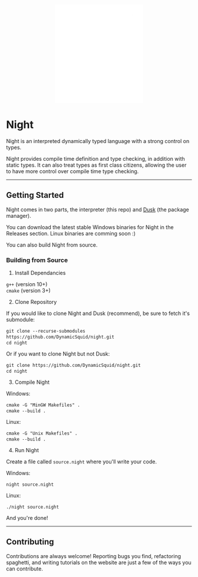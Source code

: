 <p align="center">
  <img src="https://github.com/DynamicSquid/night/blob/master/docs/media/night-logo-black.png"/>
</p>

# Night

Night is an interpreted dynamically typed language with a strong control on types.

Night provides compile time definition and type checking, in addition with static types. It can also treat types as first class citizens, allowing the user to have more control over compile time type checking.

---

## Getting Started

Night comes in two parts, the interpreter (this repo) and [Dusk](https://github.com/firefish111/dusk) (the package manager).

You can download the latest stable Windows binaries for Night in the Releases section. Linux binaries are comming soon :)

You can also build Night from source.

### Building from Source

1. Install Dependancies

`g++` (version 10+)<br>
`cmake` (version 3+)

2. Clone Repository

If you would like to clone Night and Dusk (recommend), be sure to fetch it's submodule:

```
git clone --recurse-submodules https://github.com/DynamicSquid/night.git
cd night
```

Or if you want to clone Night but not Dusk:

```
git clone https://github.com/DynamicSquid/night.git
cd night
```

3. Compile Night

Windows:

```
cmake -G "MinGW Makefiles" .
cmake --build .
```

Linux:

```
cmake -G "Unix Makefiles" .
cmake --build .
```

4. Run Night

Create a file called `source.night` where you'll write your code.

Windows:

```
night source.night
```

Linux:

```
./night source.night
```

And you're done!

---

## Contributing

Contributions are always welcome! Reporting bugs you find, refactoring spaghetti, and writing tutorials on the website are just a few of the ways you can contribute.
